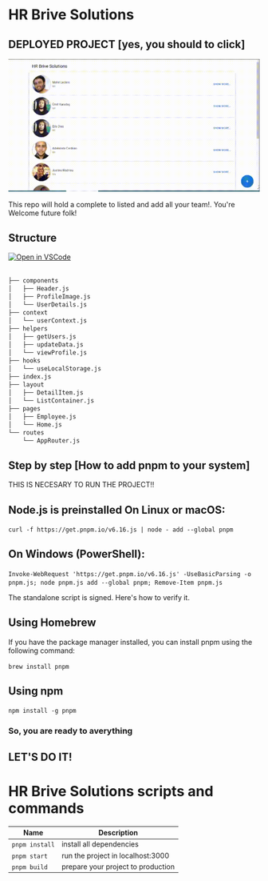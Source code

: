 # HR Brive Solutions

## DEPLOYED PROJECT [yes, you should to click]

[![CLICK ME TO SEE THE MAGIC](https://github.com/taberoajorge/gif/blob/main/HwN1QGT%20-%20Imgur.gif?raw=true)](https://adoring-brattain-a222ff.netlify.app)

This repo will hold a complete to listed and add all your team!.
You're Welcome future folk! 



## Structure



[![Open in VSCode](https://img.shields.io/badge/Open%20in-VSCode%20Web-blue?style=for-the-badge)](https://github.com/taberoajorge/hr-brive-solutions)


```

├── components
│   ├── Header.js
│   ├── ProfileImage.js
│   └── UserDetails.js
├── context
│   └── userContext.js
├── helpers
│   ├── getUsers.js
│   ├── updateData.js
│   └── viewProfile.js
├── hooks
│   └── useLocalStorage.js
├── index.js
├── layout
│   ├── DetailItem.js
│   └── ListContainer.js
├── pages
│   ├── Employee.js
│   └── Home.js
└── routes
    └── AppRouter.js

```


## Step by step [How to add pnpm to your system]

THIS IS NECESARY TO RUN THE PROJECT!!

 ## Node.js is preinstalled On Linux or macOS:

`curl -f https://get.pnpm.io/v6.16.js | node - add --global pnpm`

## On Windows (PowerShell):

`Invoke-WebRequest 'https://get.pnpm.io/v6.16.js' -UseBasicParsing -o pnpm.js; node pnpm.js add --global pnpm; Remove-Item pnpm.js`

The standalone script is signed. Here's how to verify it.

## Using Homebrew
If you have the package manager installed, you can install pnpm using the following command:

`brew install pnpm`

## Using npm
`npm install -g pnpm`

### So, you are ready to averything
## LET'S DO IT!

# HR Brive Solutions scripts and commands


| Name                         | Description                                                                                                                          |
| ---------------------------- | ------------------------------------------------------------------------------------------------------------------------------------ |
| `pnpm install`           | install all dependencies                                                                            |
| `pnpm start ` | run the project in localhost:3000                                                       |
| `pnpm build`    |    prepare your project to production                                                                              |


